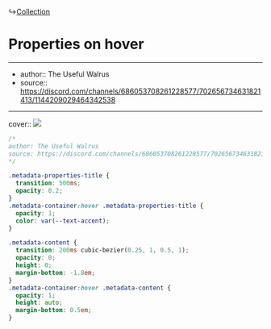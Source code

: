↪[Collection](Collection.md)

# Properties on hover

---

- author:: The Useful Walrus
- source:: https://discord.com/channels/686053708261228577/702656734631821413/1144209029464342538

---

cover:: ![](https://i.imgur.com/JS0E9Sz.gif)

```css
/*
author: The Useful Walrus
source: https://discord.com/channels/686053708261228577/702656734631821413/1144209029464342538
*/

.metadata-properties-title {
  transition: 500ms;
  opacity: 0.2;
}
.metadata-container:hover .metadata-properties-title {
  opacity: 1;
  color: var(--text-accent);
}

.metadata-content {
  transition: 200ms cubic-bezier(0.25, 1, 0.5, 1);
  opacity: 0;
  height: 0;
  margin-bottom: -1.8em;
}
.metadata-container:hover .metadata-content {
  opacity: 1;
  height: auto;
  margin-bottom: 0.5em;
}
```
